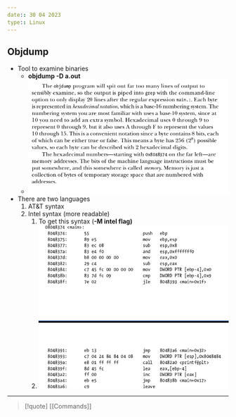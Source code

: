 ```yaml
---
date:: 30 04 2023
type:: Linux
---
```

## Objdump
- Tool  to examine binaries
	- **objdump -D a.out**
	- ![ObjdumExplenation_visual.png](/static/ObjdumExplenation_visual.png)
- There are two languages 
	1. AT&T syntax
	2. Intel syntax (more readable)
		1. To get this syntax (**-M intel flag)**
		2. ![IntelBinarySyntax_visual.png](/static/IntelBinarySyntax_visual.png)


--- 

>[!quote] [[Commands]]